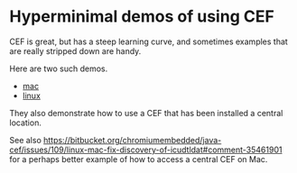 # Hyperminimal demos of using CEF

CEF is great, but has a steep learning curve, and sometimes
examples that are really stripped down are handy.

Here are two such demos.

- [mac](mac)
- [linux](linux)

They also demonstrate how to use a CEF that has been installed a central location.

See also https://bitbucket.org/chromiumembedded/java-cef/issues/109/linux-mac-fix-discovery-of-icudtldat#comment-35461901 for a perhaps better example of how to access a central CEF on Mac.
